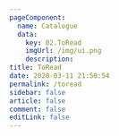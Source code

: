 ```yaml
---
pageComponent:
  name: Catalogue
  data:
    key: 02.ToRead
    imgUrl: /img/ui.png
    description: 
title: ToRead
date: 2020-03-11 21:50:54
permalink: /toread
sidebar: false
article: false
comment: false
editLink: false
---
```

